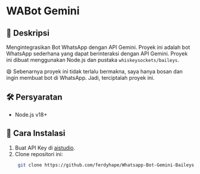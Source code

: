 # WABot Gemini

## :open_book: Deskripsi

Mengintegrasikan Bot WhatsApp dengan API Gemini. Proyek ini adalah bot WhatsApp sederhana yang dapat berinteraksi dengan API Gemini. Proyek ini dibuat menggunakan Node.js dan pustaka `whiskeysockets/baileys`.

:smile: Sebenarnya proyek ini tidak terlalu bermakna, saya hanya bosan dan ingin membuat bot di WhatsApp. Jadi, terciptalah proyek ini.

## :hammer_and_wrench: Persyaratan

- Node.js v18+

## :rocket: Cara Instalasi

1. Buat API Key di [aistudio](https://aistudio.google.com/app/apikey).
2. Clone repositori ini:
   ```bash
    git clone https://github.com/ferdyhape/Whatsapp-Bot-Gemini-Baileys.git

